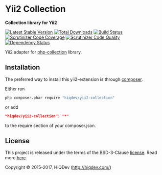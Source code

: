 # Yii2 Collection

**Collection library for Yii2**

[![Latest Stable Version](https://poser.pugx.org/hiqdev/yii2-collection/v/stable)](https://packagist.org/packages/hiqdev/yii2-collection)
[![Total Downloads](https://poser.pugx.org/hiqdev/yii2-collection/downloads)](https://packagist.org/packages/hiqdev/yii2-collection)
[![Build Status](https://img.shields.io/travis/hiqdev/yii2-collection.svg)](https://travis-ci.org/hiqdev/yii2-collection)
[![Scrutinizer Code Coverage](https://img.shields.io/scrutinizer/coverage/g/hiqdev/yii2-collection.svg)](https://scrutinizer-ci.com/g/hiqdev/yii2-collection/)
[![Scrutinizer Code Quality](https://img.shields.io/scrutinizer/g/hiqdev/yii2-collection.svg)](https://scrutinizer-ci.com/g/hiqdev/yii2-collection/)
[![Dependency Status](https://www.versioneye.com/php/hiqdev:yii2-collection/dev-master/badge.svg)](https://www.versioneye.com/php/hiqdev:yii2-collection/dev-master)

Yii2 adapter for [php-collection] library.

[php-collection]: https://github.com/hiqdev/php-collection

## Installation

The preferred way to install this yii2-extension is through [composer](http://getcomposer.org/download/).

Either run

```sh
php composer.phar require "hiqdev/yii2-collection"
```

or add

```json
"hiqdev/yii2-collection": "*"
```

to the require section of your composer.json.

## License

This project is released under the terms of the BSD-3-Clause [license](LICENSE).
Read more [here](http://choosealicense.com/licenses/bsd-3-clause).

Copyright © 2015-2017, HiQDev (http://hiqdev.com/)
